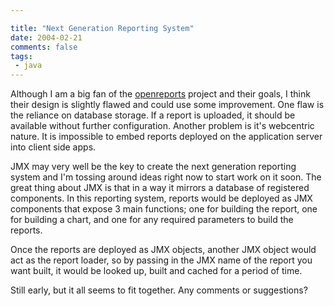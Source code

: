 ```yaml
---

title: "Next Generation Reporting System"
date: 2004-02-21
comments: false
tags:
 - java
---
```


Although I am a big fan of the [openreports](http://oreports.sf.net) project and their goals, I think their design is slightly flawed and could use some improvement. One flaw is the reliance on database storage. If a report is uploaded, it should be available without further configuration. Another problem is it's webcentric nature. It is impossible to embed reports deployed on the application server into client side apps.


JMX may very well be the key to create the next generation reporting system and I'm tossing around ideas right now to start work on it soon. The great thing about JMX is that in a way it mirrors a database of registered components. In this reporting system, reports would be deployed as JMX components that expose 3 main functions; one for building the report, one for building a chart, and one for any required parameters to build the reports.


Once the reports are deployed as JMX objects, another JMX object would act as the report loader, so by passing in the JMX name of the report you want built, it would be looked up, built and cached for a period of time.


Still early, but it all seems to fit together. Any comments or suggestions?

